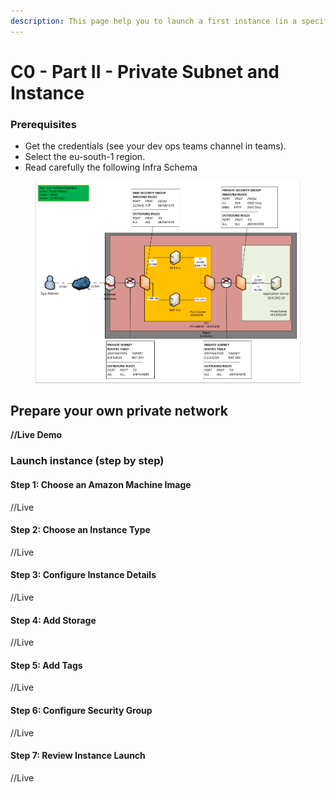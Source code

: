 ```yaml
---
description: This page help you to launch a first instance (in a specific subnet)
---
```


# C0 - Part II - Private Subnet and Instance

### Prerequisites

* Get the credentials (see your dev ops teams channel in teams).
* Select the eu-south-1 region.
* Read carefully the following Infra Schema

<figure><img src="../../../.gitbook/assets/image (1).png" alt=""><figcaption></figcaption></figure>



## **Prepare your own private network**

**//Live Demo**

### **Launch instance (step by step)**

#### Step 1: Choose an Amazon Machine Image

//Live

#### Step 2: Choose an Instance Type&#x20;

//Live

#### Step 3: Configure Instance Details

//Live

#### Step 4: Add Storage

//Live&#x20;

#### Step 5: Add Tags

//Live

#### Step 6: Configure Security Group&#x20;

//Live

#### Step 7: Review Instance Launch&#x20;

//Live
